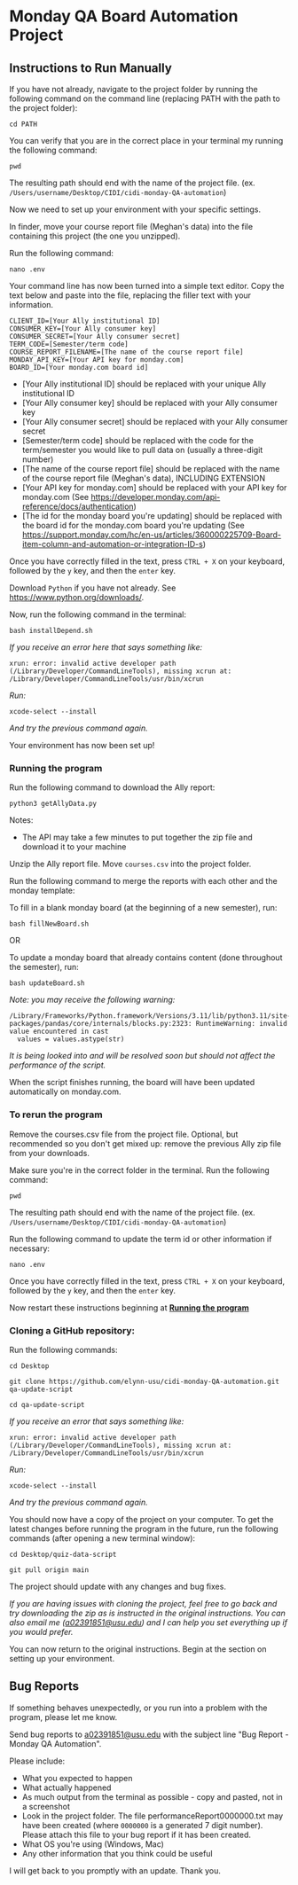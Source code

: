 # Monday QA Board Automation Project

## Instructions to Run Manually

If you have not already, navigate to the project folder by running the following command on the command line (replacing PATH with the path to 
the project folder):
```commandline
cd PATH
```

You can verify that you are in the correct place in your terminal my running the following command:
```commandline
pwd
```
The resulting path should end with the name of the project file. (ex. `/Users/username/Desktop/CIDI/cidi-monday-QA-automation`)


Now we need to set up your environment with your specific settings.

In finder, move your course report file (Meghan's data) into the file containing this project (the one you unzipped).

Run the following command:
```commandline
nano .env
```

Your command line has now been turned into a simple text editor. Copy the text below and paste into the file, replacing the filler text with your information.
  ```commandline
CLIENT_ID=[Your Ally institutional ID]
CONSUMER_KEY=[Your Ally consumer key]
CONSUMER_SECRET=[Your Ally consumer secret]
TERM_CODE=[Semester/term code]
COURSE_REPORT_FILENAME=[The name of the course report file]
MONDAY_API_KEY=[Your API key for monday.com]
BOARD_ID=[Your monday.com board id]
```

* [Your Ally institutional ID] should be replaced with your unique Ally institutional ID
* [Your Ally consumer key] should be replaced with your Ally consumer key
* [Your Ally consumer secret] should be replaced with your Ally consumer secret
* [Semester/term code] should be replaced with the code for the term/semester you would like to pull data on (usually a three-digit number)
* [The name of the course report file] should be replaced with the name of the course report file (Meghan's data), INCLUDING EXTENSION
* [Your API key for monday.com] should be replaced with your API key for monday.com (See https://developer.monday.com/api-reference/docs/authentication)
* [The id for the monday board you're updating] should be replaced with the board id for the monday.com board you're updating (See https://support.monday.com/hc/en-us/articles/360000225709-Board-item-column-and-automation-or-integration-ID-s)

Once you have correctly filled in the text, press `CTRL + X` on your keyboard, followed by the `y` key, and then the `enter` key.

Download `Python` if you have not already. See https://www.python.org/downloads/.

Now, run the following command in the terminal:
```commandline
bash installDepend.sh
```

_If you receive an error here that says something like:_
```commandline
xrun: error: invalid active developer path (/Library/Developer/CommandLineTools), missing xcrun at: /Library/Developer/CommandLineTools/usr/bin/xcrun
```
_Run:_
```commandline
xcode-select --install
```
_And try the previous command again._


Your environment has now been set up!

### <a name="run">**Running the program**</a>

Run the following command to download the Ally report:
```commandline
python3 getAllyData.py
```

Notes:
* The API may take a few minutes to put together the zip file and download it to your machine

Unzip the Ally report file. Move `courses.csv` into the project folder.


Run the following command to merge the reports with each other and the monday template:


To fill in a blank monday board (at the beginning of a new semester), run:
```commandline
bash fillNewBoard.sh
```

OR

To update a monday board that already contains content (done throughout the semester), run:
```commandline
bash updateBoard.sh
```


_Note: you may receive the following warning:_
```commandline
/Library/Frameworks/Python.framework/Versions/3.11/lib/python3.11/site-packages/pandas/core/internals/blocks.py:2323: RuntimeWarning: invalid value encountered in cast
  values = values.astype(str)
```
_It is being looked into and will be resolved soon but should not affect the performance of the script._

When the script finishes running, the board will have been updated automatically on monday.com.

### To rerun the program

Remove the courses.csv file from the project file.
Optional, but recommended so you don't get mixed up: remove the previous Ally zip file from your downloads.

Make sure you're in the correct folder in the terminal. Run the following command:
```commandline
pwd
```
The resulting path should end with the name of the project file. (ex. `/Users/username/Desktop/CIDI/cidi-monday-QA-automation`)

Run the following command to update the term id or other information if necessary:
```commandline
nano .env
```
Once you have correctly filled in the text, press `CTRL + X` on your keyboard, followed by the `y` key, and then the `enter` key.

Now restart these instructions beginning at [**Running the program**](#run)



### Cloning a GitHub repository:
Run the following commands:
```commandline
cd Desktop
```
```commandline
git clone https://github.com/elynn-usu/cidi-monday-QA-automation.git qa-update-script
```
```commandline
cd qa-update-script
```
_If you receive an error that says something like:_
```commandline
xrun: error: invalid active developer path (/Library/Developer/CommandLineTools), missing xcrun at: /Library/Developer/CommandLineTools/usr/bin/xcrun
```
_Run:_
```commandline
xcode-select --install
```
_And try the previous command again._

You should now have a copy of the project on your computer. To get the latest changes before running the program in the future, run the following commands 
(after opening a new terminal window):
```commandline
cd Desktop/quiz-data-script
```
```commandline
git pull origin main
```
The project should update with any changes and bug fixes.

_If you are having issues with cloning the project, feel free to go back and try downloading the zip as is instructed in the original instructions. You can also email me (a02391851@usu.edu) and I can help you set everything up if you would prefer._

You can now return to the original instructions. Begin at the section on setting up your environment.

## Bug Reports
If something behaves unexpectedly, or you run into a problem with the program, please let me know.

Send bug reports to a02391851@usu.edu with the subject line "Bug Report - Monday QA Automation".

Please include:
* What you expected to happen
* What actually happened
* As much output from the terminal as possible - copy and pasted, not in a screenshot
* Look in the project folder. The file performanceReport0000000.txt may have been created (where `0000000` is a generated 7 digit number). Please attach this file to your bug report if it has been created.
* What OS you're using (Windows, Mac)
* Any other information that you think could be useful

I will get back to you promptly with an update. Thank you.